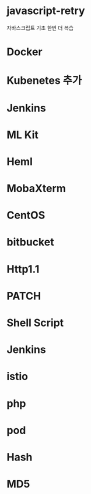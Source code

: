 # javascript-retry
자바스크립트 기초 한번 더 복습 

# Docker 
# Kubenetes 추가 
# Jenkins
# ML Kit
# Heml
# MobaXterm
# CentOS
# bitbucket 
# Http1.1
# PATCH
# Shell Script 
# Jenkins 
# istio 
# php
# pod
# Hash
# MD5
